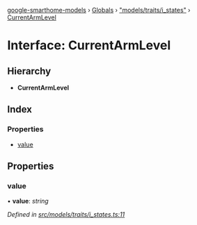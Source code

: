 [google-smarthome-models](../README.md) › [Globals](../globals.md) › ["models/traits/i_states"](../modules/_models_traits_i_states_.md) › [CurrentArmLevel](_models_traits_i_states_.currentarmlevel.md)

# Interface: CurrentArmLevel

## Hierarchy

* **CurrentArmLevel**

## Index

### Properties

* [value](_models_traits_i_states_.currentarmlevel.md#value)

## Properties

###  value

• **value**: *string*

*Defined in [src/models/traits/i_states.ts:11](https://github.com/galactic1969/google-smarthome-models/blob/633871f/src/models/traits/i_states.ts#L11)*
